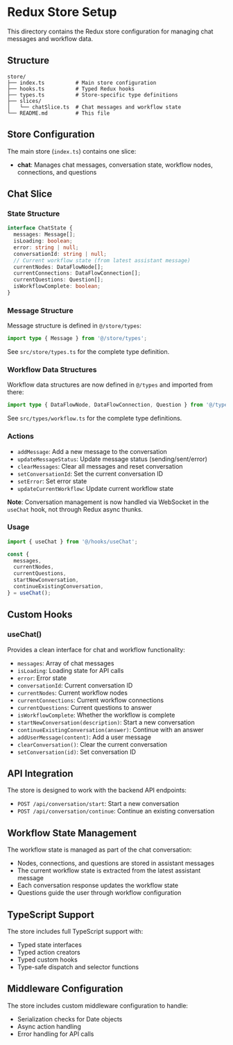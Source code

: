 # Redux Store Setup

This directory contains the Redux store configuration for managing chat messages and workflow data.

## Structure

```
store/
├── index.ts          # Main store configuration
├── hooks.ts          # Typed Redux hooks
├── types.ts          # Store-specific type definitions
├── slices/
│   └── chatSlice.ts  # Chat messages and workflow state
└── README.md         # This file
```

## Store Configuration

The main store (`index.ts`) contains one slice:

- **chat**: Manages chat messages, conversation state, workflow nodes, connections, and questions

## Chat Slice

### State Structure

```typescript
interface ChatState {
  messages: Message[];
  isLoading: boolean;
  error: string | null;
  conversationId: string | null;
  // Current workflow state (from latest assistant message)
  currentNodes: DataFlowNode[];
  currentConnections: DataFlowConnection[];
  currentQuestions: Question[];
  isWorkflowComplete: boolean;
}
```

### Message Structure

Message structure is defined in `@/store/types`:

```typescript
import type { Message } from '@/store/types';
```

See `src/store/types.ts` for the complete type definition.

### Workflow Data Structures

Workflow data structures are now defined in `@/types` and imported from there:

```typescript
import type { DataFlowNode, DataFlowConnection, Question } from '@/types';
```

See `src/types/workflow.ts` for the complete type definitions.

### Actions

- `addMessage`: Add a new message to the conversation
- `updateMessageStatus`: Update message status (sending/sent/error)
- `clearMessages`: Clear all messages and reset conversation
- `setConversationId`: Set the current conversation ID
- `setError`: Set error state
- `updateCurrentWorkflow`: Update current workflow state

**Note**: Conversation management is now handled via WebSocket in the `useChat` hook, not through Redux async thunks.

### Usage

```typescript
import { useChat } from '@/hooks/useChat';

const {
  messages,
  currentNodes,
  currentQuestions,
  startNewConversation,
  continueExistingConversation,
} = useChat();
```

## Custom Hooks

### useChat()

Provides a clean interface for chat and workflow functionality:

- `messages`: Array of chat messages
- `isLoading`: Loading state for API calls
- `error`: Error state
- `conversationId`: Current conversation ID
- `currentNodes`: Current workflow nodes
- `currentConnections`: Current workflow connections
- `currentQuestions`: Current questions to answer
- `isWorkflowComplete`: Whether the workflow is complete
- `startNewConversation(description)`: Start a new conversation
- `continueExistingConversation(answer)`: Continue with an answer
- `addUserMessage(content)`: Add a user message
- `clearConversation()`: Clear the current conversation
- `setConversation(id)`: Set conversation ID

## API Integration

The store is designed to work with the backend API endpoints:

- `POST /api/conversation/start`: Start a new conversation
- `POST /api/conversation/continue`: Continue an existing conversation

## Workflow State Management

The workflow state is managed as part of the chat conversation:

- Nodes, connections, and questions are stored in assistant messages
- The current workflow state is extracted from the latest assistant message
- Each conversation response updates the workflow state
- Questions guide the user through workflow configuration

## TypeScript Support

The store includes full TypeScript support with:

- Typed state interfaces
- Typed action creators
- Typed custom hooks
- Type-safe dispatch and selector functions

## Middleware Configuration

The store includes custom middleware configuration to handle:

- Serialization checks for Date objects
- Async action handling
- Error handling for API calls
